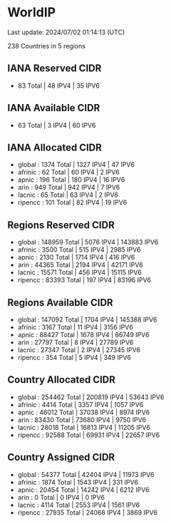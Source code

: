 # WorldIP

Last update: 2024/07/02 01:14:13 (UTC)

238 Countries in 5 regions

## IANA Reserved CIDR

- 83 Total | 48 IPV4 | 35 IPV6

## IANA Available CIDR

- 63 Total | 3 IPV4 | 60 IPV6

## IANA Allocated CIDR

- global : 1374 Total | 1327 IPV4 | 47 IPV6
- afrinic : 62 Total | 60 IPV4 | 2 IPV6
- apnic : 196 Total | 180 IPV4 | 16 IPV6
- arin : 949 Total | 942 IPV4 | 7 IPV6
- lacnic : 65 Total | 63 IPV4 | 2 IPV6
- ripencc : 101 Total | 82 IPV4 | 19 IPV6

## Regions Reserved CIDR

- global : 148959 Total | 5076 IPV4 | 143883 IPV6
- afrinic : 3500 Total | 515 IPV4 | 2985 IPV6
- apnic : 2130 Total | 1714 IPV4 | 416 IPV6
- arin : 44365 Total | 2194 IPV4 | 42171 IPV6
- lacnic : 15571 Total | 456 IPV4 | 15115 IPV6
- ripencc : 83393 Total | 197 IPV4 | 83196 IPV6

## Regions Available CIDR

- global : 147092 Total | 1704 IPV4 | 145388 IPV6
- afrinic : 3167 Total | 11 IPV4 | 3156 IPV6
- apnic : 88427 Total | 1678 IPV4 | 86749 IPV6
- arin : 27797 Total | 8 IPV4 | 27789 IPV6
- lacnic : 27347 Total | 2 IPV4 | 27345 IPV6
- ripencc : 354 Total | 5 IPV4 | 349 IPV6

## Country Allocated CIDR

- global : 254462 Total | 200819 IPV4 | 53643 IPV6
- afrinic : 4414 Total | 3357 IPV4 | 1057 IPV6
- apnic : 46012 Total | 37038 IPV4 | 8974 IPV6
- arin : 83430 Total | 73680 IPV4 | 9750 IPV6
- lacnic : 28018 Total | 16813 IPV4 | 11205 IPV6
- ripencc : 92588 Total | 69931 IPV4 | 22657 IPV6

## Country Assigned CIDR

- global : 54377 Total | 42404 IPV4 | 11973 IPV6
- afrinic : 1874 Total | 1543 IPV4 | 331 IPV6
- apnic : 20454 Total | 14242 IPV4 | 6212 IPV6
- arin : 0 Total | 0 IPV4 | 0 IPV6
- lacnic : 4114 Total | 2553 IPV4 | 1561 IPV6
- ripencc : 27935 Total | 24066 IPV4 | 3869 IPV6
